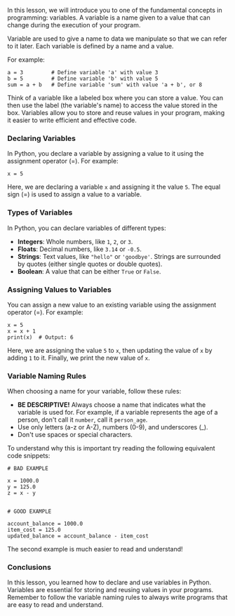 In this lesson, we will introduce you to one of the fundamental concepts in programming: variables. A variable is a name given to a value that can change during the execution of your program.

Variable are used to give a name to data we manipulate so that we can refer to it later. Each variable is defined by a name and a value.

For example:

```
a = 3         # Define variable 'a' with value 3
b = 5         # Define variable 'b' with value 5
sum = a + b   # Define variable 'sum' with value 'a + b', or 8
```

Think of a variable like a labeled box where you can store a value. You can then use the label (the variable's name) to access the value stored in the box. Variables allow you to store and reuse values in your program, making it easier to write efficient and effective code.

### Declaring Variables

In Python, you declare a variable by assigning a value to it using the assignment operator (=). For example:

```
x = 5
```

Here, we are declaring a variable `x` and assigning it the value `5`. The equal sign (=) is used to assign a value to a variable.

### Types of Variables

In Python, you can declare variables of different types:

- **Integers**: Whole numbers, like `1`, `2`, or `3`.
- **Floats**: Decimal numbers, like `3.14` or `-0.5`.
- **Strings**: Text values, like `"hello"` or `'goodbye'`. Strings are surrounded by quotes (either single quotes or double quotes).
- **Boolean**: A value that can be either `True` or `False`.

### Assigning Values to Variables

You can assign a new value to an existing variable using the assignment operator (=). For example:

```
x = 5
x = x + 1
print(x)  # Output: 6
```

Here, we are assigning the value `5` to `x`, then updating the value of `x` by adding `1` to it. Finally, we print the new value of `x`.

### Variable Naming Rules

When choosing a name for your variable, follow these rules:

- **BE DESCRIPTIVE!** Always choose a name that indicates what the variable is used for. For example, if a variable represents the age of a person, don't call it `number`, call it `person_age`.
- Use only letters (a-z or A-Z), numbers (0-9), and underscores (\_).
- Don't use spaces or special characters.

To understand why this is important try reading the following equivalent code snippets:

```
# BAD EXAMPLE

x = 1000.0
y = 125.0
z = x - y


# GOOD EXAMPLE

account_balance = 1000.0
item_cost = 125.0
updated_balance = account_balance - item_cost

```

The second example is much easier to read and understand!

### Conclusions

In this lesson, you learned how to declare and use variables in Python. Variables are essential for storing and reusing values in your programs. Remember to follow the variable naming rules to always write programs that are easy to read and understand.
